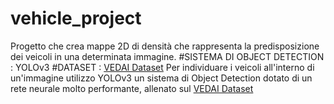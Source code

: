 # vehicle_project
Progetto che crea mappe 2D di densità che rappresenta la predisposizione dei veicoli in una determinata immagine.
#SISTEMA DI OBJECT DETECTION : YOLOv3
#DATASET : [VEDAI Dataset](https://downloads.greyc.fr/vedai/)
Per individuare i veicoli all'interno di un'immagine utilizzo YOLOv3 un sistema di Object Detection dotato di un rete neurale molto performante, 
allenato sul [VEDAI Dataset](https://downloads.greyc.fr/vedai/)

